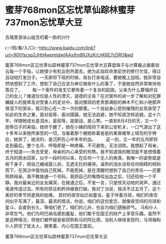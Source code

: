 # 蜜芽768mon区忘忧草仙踪林蜜芽737mon忘忧草大豆
去城里游泳山娃念叨着一脸的兴什

👉/观/看/入/口👉http://www.baidu.com/link?url=9GtYscxq2JHtl4wpmtdwIAAxXmBlUXzKrLhK6E7cDRO&wd

蜜芽768mon区忘忧草仙踪林蜜芽737mon忘忧草大豆算盘珠子与计算器占据着钱云每一个手指，让她很少有机会到外面去，她为此自叹命里前世的修行欠佳，得过且动地打发日子。一天即将下班的时候，局长打来电话，要她晚上加班。她非常自然地想到了工作，想到了自己应该为单位做些什么的事了，于是她自然非常爽快地答应了。
　　每一个案件的发生它都有着一个复杂的起因，父亲为什么要强奸自己的女儿？难道仅仅是人性的湮灭，道德的沦丧？在对案件的进一步了解和对犯罪嫌疑人的提审及对受害人的走访中，面对猥琐的老贵那满脸的麻木不仁和小艳那声俱泪下的哭诉，我只到心在一次一次的颤栗。一个自幼身心受到摧残的女孩承受了如此的生命之重，面对屈辱，面对蹂躏，她无法逃避，她不知道怎样逃避。这十六年，伴随她成长是泪水，是屈辱，是胆战，是心寒。一直到8月4日的天，又一个屈辱日子的来临，她终于醒了，她在小姨的陪同下来到公安机关，一口气道出了这十多年以来她所承受的一切，当看着那个被她称着爸爸的禽兽被带上锃亮的手铐后，她哭了，她流的，是沉积在心中多年的血。
　　这一刻，又一年的五月即将走到最后。整个五月，呼吸即是一种疼痛。不可避免，无法消除。我想起了母亲，终于知道——失去至爱，母亲的内心承受的煎熬。我不知道我的眼泪是不是想借着五月的雨水回家，似乎一段时间以来，在任何一个无人的角落，我唯一的姿势就是俯下身子，把自己蜷成婴儿状，无遮无拦的痛哭。温热的泪水没有任何阻碍的倾斜而下。在哭泣中我怕自己死掉。不能死掉，是在清醒时想到了自己的责任——还要照顾母亲。我不敢拨通一个号码，我把自己的嘴唇咬出血之后，归还给他一个平静。我对最亲近的女友痛哭，在拨通之后，不发一言，只是惊天动地的哭声，通过电波传送过去。所有的禁忌和矜持被我打破。我对丁当说，我活不过五月了。这个美好的季节将是我的劫难。
其时的夜空灿烂如童话，星子伴着月球，咱们的夜空间似乎写满了，最深，最浓的情话，你说，咱们的这份爱恋，就像夜空间的月球和星斗，会直到长久，等咱们老了，咱们的儿孙，也会为咱们感触骄气。
马和仆人非常生气。他们为阿巴纳岛感到羞耻，他们敢于在国王的财产上享受乐趣。虽然不是这种情况，但他们被怀疑是偷窃狗和马的阿比德。当别人继续发现时，马领袖和仆人抓住了犹太人，微笑着，内心在国王面前。

蜜芽768mon区忘忧草仙踪林蜜芽737mon忘忧草大豆
